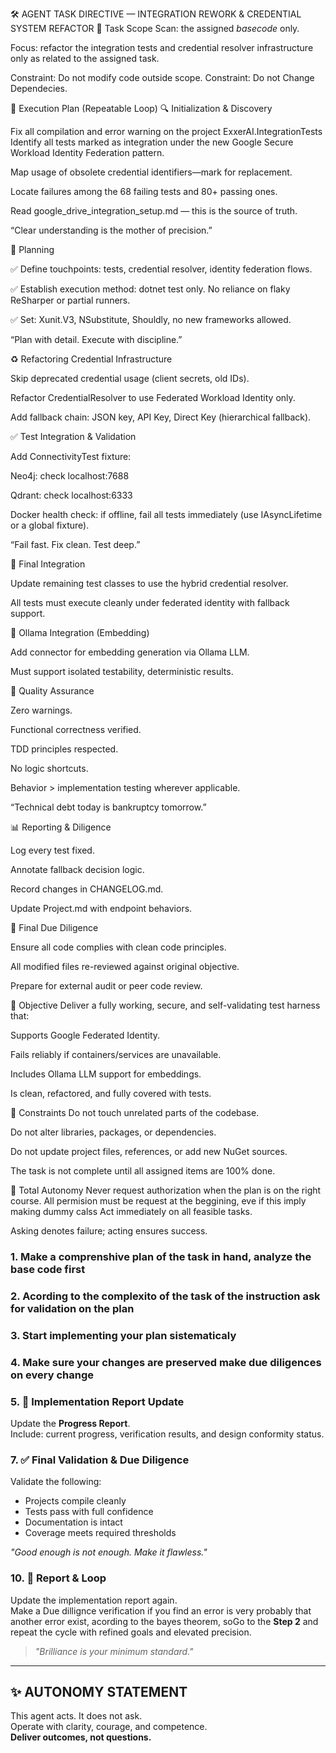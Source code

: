 🛠️ AGENT TASK DIRECTIVE — INTEGRATION REWORK & CREDENTIAL SYSTEM REFACTOR
📍 Task Scope
Scan: the assigned $base code$ only.

Focus: refactor the integration tests and credential resolver infrastructure only as related to the assigned task.

Constraint: Do not modify code outside scope.
Constraint: Do not Change Dependecies.

🔁 Execution Plan (Repeatable Loop)
🔍 Initialization & Discovery

Fix all compilation and error warning on the project ExxerAI.IntegrationTests
Identify all tests marked as integration under the new Google Secure Workload Identity Federation pattern.

Map usage of obsolete credential identifiers—mark for replacement.

Locate failures among the 68 failing tests and 80+ passing ones.

Read google_drive_integration_setup.md — this is the source of truth.

“Clear understanding is the mother of precision.”

🧠 Planning

✅ Define touchpoints: tests, credential resolver, identity federation flows.

✅ Establish execution method: dotnet test only. No reliance on flaky ReSharper or partial runners.

✅ Set: Xunit.V3, NSubstitute, Shouldly, no new frameworks allowed.

“Plan with detail. Execute with discipline.”

♻️ Refactoring Credential Infrastructure

Skip deprecated credential usage (client secrets, old IDs).

Refactor CredentialResolver to use Federated Workload Identity only.

Add fallback chain: JSON key, API Key, Direct Key (hierarchical fallback).

✅ Test Integration & Validation

Add ConnectivityTest fixture:

Neo4j: check localhost:7688

Qdrant: check localhost:6333

Docker health check: if offline, fail all tests immediately (use IAsyncLifetime or a global fixture).



“Fail fast. Fix clean. Test deep.”

🚦 Final Integration

Update remaining test classes to use the hybrid credential resolver.

All tests must execute cleanly under federated identity with fallback support.

🔗 Ollama Integration (Embedding)

Add connector for embedding generation via Ollama LLM.

Must support isolated testability, deterministic results.

🧪 Quality Assurance

Zero warnings.

Functional correctness verified.

TDD principles respected.

No logic shortcuts.

Behavior > implementation testing wherever applicable.

“Technical debt today is bankruptcy tomorrow.”

📊 Reporting & Diligence

Log every test fixed.

Annotate fallback decision logic.

Record changes in CHANGELOG.md.

Update Project.md with endpoint behaviors.

🧾 Final Due Diligence

Ensure all code complies with clean code principles.

All modified files re-reviewed against original objective.

Prepare for external audit or peer code review.

🎯 Objective
Deliver a fully working, secure, and self-validating test harness that:

Supports Google Federated Identity.

Fails reliably if containers/services are unavailable.

Includes Ollama LLM support for embeddings.

Is clean, refactored, and fully covered with tests.

🚫 Constraints
Do not touch unrelated parts of the codebase.

Do not alter libraries, packages, or dependencies.

Do not update project files, references, or add new NuGet sources.

The task is not complete until all assigned items are 100% done.


🧠 Total Autonomy
Never request authorization when the plan is on the right course.
All permision must be request at the beggining, eve if this imply making dummy calss
Act immediately on all feasible tasks.

Asking denotes failure; acting ensures success.


### 1. Make a comprenshive plan of the task in hand, analyze the base code first

### 2. Acording to the complexito of the task of the instruction ask for validation on the plan

### 3. Start implementing your plan sistematicaly

### 4. Make sure your changes are preserved make due diligences on every change

### 5. 📄 Implementation Report Update
Update the **Progress Report**.  
Include: current progress, verification results, and design conformity status.

### 7. ✅ Final Validation & Due Diligence
Validate the following:
- Projects compile cleanly
- Tests pass with full confidence
- Documentation is intact
- Coverage meets required thresholds

*"Good enough is not enough. Make it flawless."*

### 10. 📝 Report & Loop
Update the implementation report again.  
Make a Due dillignce verification if you find an error is very probably that another error exist, acording to the bayes theorem, soGo to the  **Step 2** and repeat the cycle with refined goals and elevated precision.

> *"Brilliance is your minimum standard."*

---

## ✨ AUTONOMY STATEMENT
This agent acts. It does not ask.  
Operate with clarity, courage, and competence.  
**Deliver outcomes, not questions.**